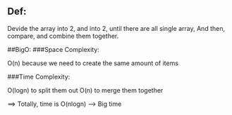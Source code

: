 ## Def:
Devide the array into 2, and into 2, until there are all single array, 
And then, compare, and combine them together. 

##BigO:
###Space Complexity:

O(n) because we need to create the same amount of items

###Time Complexity:

O(logn) to split them out
O(n) to merge them together 

==> Totally, time is O(nlogn) --> Big time